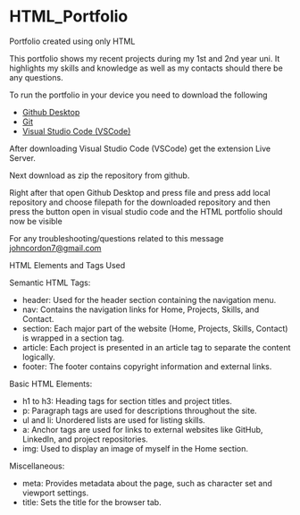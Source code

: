 # HTML_Portfolio
 Portfolio created using only HTML 

This portfolio shows my recent projects during my 1st and 2nd year uni. It highlights my skills and knowledge as well as my contacts should there be any questions.

To run the portfolio in your device you need to download the following
- [Github Desktop](https://desktop.github.com/download/)
- [Git](https://git-scm.com/)
- [Visual Studio Code (VSCode)](https://code.visualstudio.com/)

After downloading Visual Studio Code (VSCode) get the extension Live Server.

Next download as zip the repository from github.

Right after that open Github Desktop and press file and press add local repository and choose filepath for the downloaded repository and then press the button open in visual studio code and the HTML portfolio should now be visible

For any troubleshooting/questions related to this message johncordon7@gmail.com

HTML Elements and Tags Used

Semantic HTML Tags:
- header: Used for the header section containing the navigation menu.
- nav: Contains the navigation links for Home, Projects, Skills, and Contact.
- section: Each major part of the website (Home, Projects, Skills, Contact) is wrapped in a section tag.
- article: Each project is presented in an article tag to separate the content logically.
- footer: The footer contains copyright information and external links.

Basic HTML Elements:
- h1 to h3: Heading tags for section titles and project titles.
- p: Paragraph tags are used for descriptions throughout the site.
- ul and li: Unordered lists are used for listing skills.
- a: Anchor tags are used for links to external websites like GitHub, LinkedIn, and project repositories.
- img: Used to display an image of myself in the Home section.

Miscellaneous:
- meta: Provides metadata about the page, such as character set and viewport settings.
- title: Sets the title for the browser tab.
